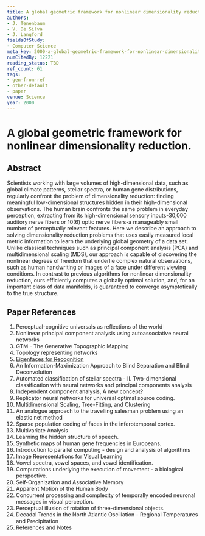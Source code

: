 ```yaml
---
title: A global geometric framework for nonlinear dimensionality reduction.
authors:
- J. Tenenbaum
- V. De Silva
- J. Langford
fieldsOfStudy:
- Computer Science
meta_key: 2000-a-global-geometric-framework-for-nonlinear-dimensionality-reduction
numCitedBy: 12221
reading_status: TBD
ref_count: 61
tags:
- gen-from-ref
- other-default
- paper
venue: Science
year: 2000
---
```


# A global geometric framework for nonlinear dimensionality reduction.

## Abstract

Scientists working with large volumes of high-dimensional data, such as global climate patterns, stellar spectra, or human gene distributions, regularly confront the problem of dimensionality reduction: finding meaningful low-dimensional structures hidden in their high-dimensional observations. The human brain confronts the same problem in everyday perception, extracting from its high-dimensional sensory inputs-30,000 auditory nerve fibers or 10(6) optic nerve fibers-a manageably small number of perceptually relevant features. Here we describe an approach to solving dimensionality reduction problems that uses easily measured local metric information to learn the underlying global geometry of a data set. Unlike classical techniques such as principal component analysis (PCA) and multidimensional scaling (MDS), our approach is capable of discovering the nonlinear degrees of freedom that underlie complex natural observations, such as human handwriting or images of a face under different viewing conditions. In contrast to previous algorithms for nonlinear dimensionality reduction, ours efficiently computes a globally optimal solution, and, for an important class of data manifolds, is guaranteed to converge asymptotically to the true structure.

## Paper References

1. Perceptual-cognitive universals as reflections of the world
2. Nonlinear principal component analysis using autoassociative neural networks
3. GTM - The Generative Topographic Mapping
4. Topology representing networks
5. [Eigenfaces for Recognition](1991-eigenfaces-for-recognition)
6. An Information-Maximization Approach to Blind Separation and Blind Deconvolution
7. Automated classification of stellar spectra - II. Two-dimensional classification with neural networks and principal components analysis
8. Independent component analysis, A new concept?
9. Replicator neural networks for universal optimal source coding.
10. Multidimensional Scaling, Tree-Fitting, and Clustering
11. An analogue approach to the travelling salesman problem using an elastic net method
12. Sparse population coding of faces in the inferotemporal cortex.
13. Multivariate Analysis
14. Learning the hidden structure of speech.
15. Synthetic maps of human gene frequencies in Europeans.
16. Introduction to parallel computing - design and analysis of algorithms
17. Image Representations for Visual Learning
18. Vowel spectra, vowel spaces, and vowel identification.
19. Computations underlying the execution of movement - a biological perspective.
20. Self-Organization and Associative Memory
21. Apparent Motion of the Human Body
22. Concurrent processing and complexity of temporally encoded neuronal messages in visual perception.
23. Perceptual illusion of rotation of three-dimensional objects.
24. Decadal Trends in the North Atlantic Oscillation - Regional Temperatures and Precipitation
25. References and Notes
